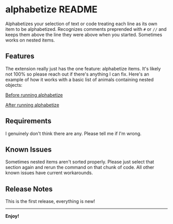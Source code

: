 # alphabetize README

Alphabetizes your selection of text or code treating each line as its own item to be alphabetized. Recognizes comments preprended with `#` or `//` and keeps them above the line they were above when you started. Sometimes works on nested items.

## Features

The extension really just has the one feature: alphabetize items. It's likely not 100% so please reach out if there's anything I can fix. Here's an example of how it works with a basic list of animals containing nested objects:

[Before running alphabetize](screenshots/before.png)

[After running alphabetize](screenshots/after.png)

## Requirements

I genuinely don't think there are any. Please tell me if I'm wrong.

## Known Issues

Sometimes nested items aren't sorted properly. Please just select that section again and rerun the command on that chunk of code. All other known issues have current workarounds.

## Release Notes

This is the first release, everything is new!

---

**Enjoy!**
